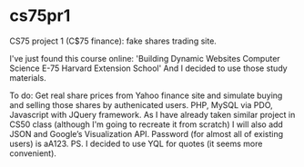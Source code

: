 # cs75pr1
CS75 project 1 (C$75 finance):
fake shares trading site.

I've just found this course online:
	'Building Dynamic Websites
	Computer Science E-75
	Harvard Extension School'
And I decided to use those study materials.

To do:
Get real share prices from Yahoo finance site 
and simulate buying and selling those shares by authenicated users.
PHP, MySQL via PDO, Javascript with JQuery framework.
As I have already taken similar project in CS50 class 
(although I'm going to recreate it from scratch)
I will also add JSON and Google’s Visualization API.
Password (for almost all of existing users) is aA123.
PS.
I decided to use YQL for quotes (it seems more convenient).
